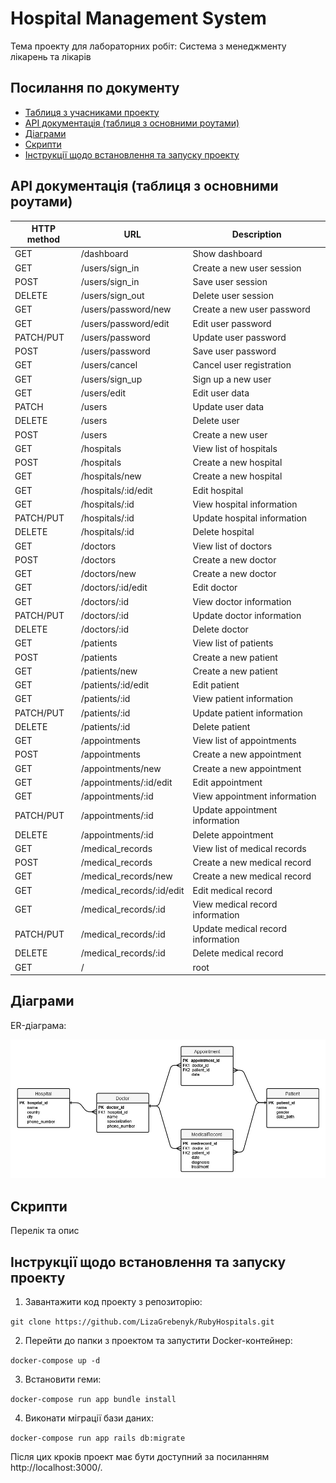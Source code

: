 # Hospital Management System

Тема проекту для лабораторних робіт: Система з менеджменту лікарень та лікарів

## Посилання по документу
- [Таблиця з учасниками проекту](docs/teams.md)
- [API документація (таблиця з основними роутами)](#api-документація-таблиця-з-основними-роутами)
- [Діаграми](#діаграми)
- [Скрипти](#скрипти)
- [Інструкції щодо встановлення та запуску проекту](#інструкції-щодо-встановлення-та-запуску-проекту)

## API документація (таблиця з основними роутами)

| HTTP method | URL                       | Description                       |
|-------------|---------------------------|-----------------------------------|
| GET         | /dashboard                | Show dashboard                    |
| GET         | /users/sign_in            | Create a new user session         |
| POST        | /users/sign_in            | Save user session                 |
| DELETE      | /users/sign_out           | Delete user session               |
| GET         | /users/password/new       | Create a new user password        |
| GET         | /users/password/edit      | Edit user password                |
| PATCH/PUT   | /users/password           | Update user password              |
| POST        | /users/password           | Save user password                |
| GET         | /users/cancel             | Cancel user registration          |
| GET         | /users/sign_up            | Sign up a new user                |
| GET         | /users/edit               | Edit user data                    |
| PATCH       | /users                    | Update user data                  |
| DELETE      | /users                    | Delete user                       |
| POST        | /users                    | Create a new user                 |
| GET         | /hospitals                | View list of hospitals            |
| POST        | /hospitals                | Create a new hospital             |
| GET         | /hospitals/new            | Create a new hospital             |
| GET         | /hospitals/:id/edit       | Edit hospital                     |
| GET         | /hospitals/:id            | View hospital information         |
| PATCH/PUT   | /hospitals/:id            | Update hospital information       |
| DELETE      | /hospitals/:id            | Delete hospital                   |
| GET         | /doctors                  | View list of doctors              |
| POST        | /doctors                  | Create a new doctor               |
| GET         | /doctors/new              | Create a new doctor               |
| GET         | /doctors/:id/edit         | Edit doctor                       |
| GET         | /doctors/:id              | View doctor information           |
| PATCH/PUT   | /doctors/:id              | Update doctor information         |
| DELETE      | /doctors/:id              | Delete doctor                     |
| GET         | /patients                 | View list of patients             |
| POST        | /patients                 | Create a new patient              |
| GET         | /patients/new             | Create a new patient              |
| GET         | /patients/:id/edit        | Edit patient                      |
| GET         | /patients/:id             | View patient information          |
| PATCH/PUT   | /patients/:id             | Update patient information        |
| DELETE      | /patients/:id             | Delete patient                    |
| GET         | /appointments             | View list of appointments         |
| POST        | /appointments             | Create a new appointment          |
| GET         | /appointments/new         | Create a new appointment          |
| GET         | /appointments/:id/edit    | Edit appointment                  |
| GET         | /appointments/:id         | View appointment information      |
| PATCH/PUT   | /appointments/:id         | Update appointment information    |
| DELETE      | /appointments/:id         | Delete appointment                |
| GET         | /medical_records          | View list of medical records      |
| POST        | /medical_records          | Create a new medical record       |
| GET         | /medical_records/new      | Create a new medical record       |
| GET         | /medical_records/:id/edit | Edit medical record               |
| GET         | /medical_records/:id      | View medical record information   |
| PATCH/PUT   | /medical_records/:id      | Update medical record information |
| DELETE      | /medical_records/:id      | Delete medical record             |
| GET         | /                         | root                              |

## Діаграми

ER-діаграма:

![ERD](docs/erd.png "ER-діаграма")

## Скрипти
Перелік та опис

## Інструкції щодо встановлення та запуску проекту

1. Завантажити код проекту з репозиторію:

`git clone https://github.com/LizaGrebenyk/RubyHospitals.git`

2. Перейти до папки з проектом та запустити Docker-контейнер:

`docker-compose up -d`

3. Встановити геми:

`docker-compose run app bundle install`

4. Виконати міграції бази даних:

`docker-compose run app rails db:migrate`

Після цих кроків проект має бути доступний за посиланням http://localhost:3000/.

